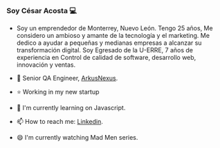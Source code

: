 ### Soy César Acosta 💻

- Soy un emprendedor de Monterrey, Nuevo León. Tengo 25 años, Me considero un ambioso y amante de la tecnología y el marketing. Me dedico a ayudar a pequeñas y medianas empresas a alcanzar su transformación digital.
Soy Egresado de la U-ERRE, 7 años de experiencia en Control de calidad de software, desarrollo web, innovación y ventas.

- 🏪 Senior QA Engineer, [ArkusNexus](https://apps.apple.com/mx/app/mi-oxxo-m%C3%A9xico/id1473147659).
- ⭐ Working in my new startup 
- 📗 I'm currently learning on Javascript.
- 📫 How to reach me: [Linkedin](https://www.linkedin.com/in/cesar-acosta95/).
- 😄 I'm currently watching Mad Men series.

<!--
**RaulRueda/RaulRueda** is a ✨ _special_ ✨ repository because its `README.md` (this file) appears on your GitHub profile.

Here are some ideas to get you started:

- 🔭 I’m currently working on ...
- 🌱 I’m currently learning ...
- 👯 I’m looking to collaborate on ...
- 🤔 I’m looking for help with ...
- 💬 Ask me about ...
- 📫 How to reach me: ...
- 😄 Pronouns: ...
- ⚡ Fun fact: ...
-->
